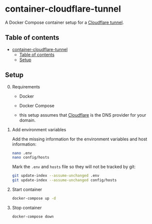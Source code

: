 # container-cloudflare-tunnel

A Docker Compose container setup for a [Cloudflare tunnel](https://developers.cloudflare.com/cloudflare-one/connections/connect-apps/).

## Table of contents

- [container-cloudflare-tunnel](#container-cloudflare-tunnel)
  - [Table of contents](#table-of-contents)
  - [Setup](#setup)

## Setup

0. Requirements

   - Docker
   - Docker Compose

   - this setup assumes that [Cloudflare](https://www.cloudflare.com/) is the DNS provider for your domain.

1. Add environment variables

    Add the missing information for the environment variables and host information:

    ```bash
    nano .env
    nano config/hosts
    ```
    
    Mark the `.env` and `hosts` file so they will not be tracked by git:

    ```bash
    git update-index --assume-unchanged .env
    git update-index --assume-unchanged config/hosts
    ```

2. Start container

    ```bash
    docker-compose up -d
    ````

3. Stop container

    ```bash
    docker-compose down
    ```
